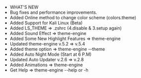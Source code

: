 + WHAT'S NEW
+ Bug fixes and performance improvements.
+ Added Online method to change color scheme (colors.theme)
+ Added Support for Kali Linux (Beta)
+ Added LS_THEME => .zshrc (4.disable & 3.setup again)
+ Added Sound Effect => theme-engine
+ Added Some New Highlight Features => theme-engine
+ Updated theme-engine v.5.2 => v.5.4
+ Added theme option => theme-engine --theme <choose>
+ Added Auto Night Mode (Start at 6 P.M)
+ Updated Auto Updater v.2.6 => v.2.8
+ Added Animations => theme-engine
+ Get Help => theme-engine --help or -h
